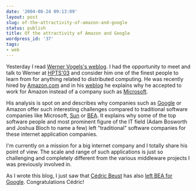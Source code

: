 ```yaml
---
date: '2004-08-24 09:13:09'
layout: post
slug: of-the-attractivity-of-amazon-and-google
status: publish
title: Of the attractivity of Amazon and Google
wordpress_id: '37'
tags:
- web
---
```


Yesterday I read [Werner Vogels's weblog](http://weblogs.cs.cornell.edu/AllThingsDistributed/). I had the opportunity to meet and talk to Werner at [HPTS'03](http://research.sun.com/hpts2003/) and consider him one of the finest people to learn from for anything related to distributed computing. He was recently hired by [Amazon.com](http://www.amazon.com) and in his [weblog](http://weblogs.cs.cornell.edu/AllThingsDistributed/archives/000500.html) he explains why he accepted to work for Amazon instead of a company such as [Microsoft](http://www.microsoft.com/).  

His analysis is spot on and describes why companies such as [Google](http://www.google.com/) or Amazon offer such interesting challenges compared to traditional software companies like Microsoft, [Sun](http://www.sun.com) or [BEA](http://www.bea.com/). It explains why some of the top software people and most prominent figure of the IT field (Adam Bosworth and Joshua Bloch to name a few) left "traditional" software companies for these internet application companies.  

I'm currently on a mission for a big internet company and I totally share his point of view. The scale and range of such applications is just so challenging and completely different from the various middleware projects I was previously involved in.




As I wrote this blog, I just saw that [Cédric Beust](http://www.beust.com/weblog/) has also [left BEA for Google](http://beust.com/weblog/archives/000172.html). Congratulations Cédric!
